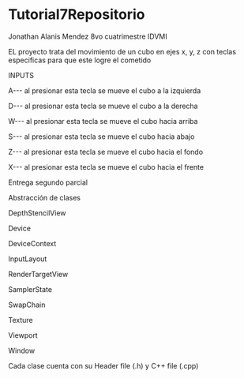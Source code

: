 # Tutorial7Repositorio
Jonathan Alanis Mendez
8vo cuatrimestre IDVMI

EL proyecto trata del movimiento de un cubo en ejes x, y, z con teclas especificas para que este logre el cometido

INPUTS

A--- al presionar esta tecla se mueve el cubo a la izquierda 

D--- al presionar esta tecla se mueve el cubo a la derecha 

W--- al presionar esta tecla se mueve el cubo hacia arriba

S--- al presionar esta tecla se mueve el cubo hacia abajo

Z--- al presionar esta tecla se mueve el cubo hacia el fondo

X--- al presionar esta tecla se mueve el cubo hacia el frente




Entrega segundo parcial

Abstracción de clases

DepthStencilView

Device

DeviceContext

InputLayout

RenderTargetView

SamplerState

SwapChain

Texture

Viewport

Window

Cada clase cuenta con su Header file (.h) y C++ file (.cpp)

